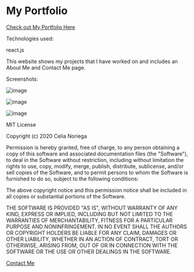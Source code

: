 # My Portfolio

[Check out My Portfolio Here]() 

Technologies used:

   react.js

This website shows my projects that I have worked on and includes an About Me and Contact Me page.

Screenshots:

![image]()

![image]()

![image]()

MIT License

Copyright (c) 2020 Celia Noriega

Permission is hereby granted, free of charge, to any person obtaining a copy
of this software and associated documentation files (the "Software"), to deal
in the Software without restriction, including without limitation the rights
to use, copy, modify, merge, publish, distribute, sublicense, and/or sell
copies of the Software, and to permit persons to whom the Software is
furnished to do so, subject to the following conditions:

The above copyright notice and this permission notice shall be included in all
copies or substantial portions of the Software.

THE SOFTWARE IS PROVIDED "AS IS", WITHOUT WARRANTY OF ANY KIND, EXPRESS OR
IMPLIED, INCLUDING BUT NOT LIMITED TO THE WARRANTIES OF MERCHANTABILITY,
FITNESS FOR A PARTICULAR PURPOSE AND NONINFRINGEMENT. IN NO EVENT SHALL THE
AUTHORS OR COPYRIGHT HOLDERS BE LIABLE FOR ANY CLAIM, DAMAGES OR OTHER
LIABILITY, WHETHER IN AN ACTION OF CONTRACT, TORT OR OTHERWISE, ARISING FROM,
OUT OF OR IN CONNECTION WITH THE SOFTWARE OR THE USE OR OTHER DEALINGS IN THE
SOFTWARE.
 
[Contact Me](https://celianoriega.github.io/contact.html)
